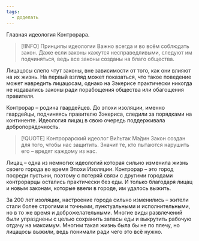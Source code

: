 ```yaml
---
tags:
  - доделать
---
```

Главная идеология Контрорара.

>[!INFO] Принципы идеологии
>Важно всегда и во всём соблюдать закон. Даже если законы кажутся несправедливыми, следуют им подчиняться, ведь все законы созданы на благо общества.

Лицацосы слепо чтут законы, вне зависимости от того, как они влияют на их жизнь. На первый взгляд может показаться, что такое поведение может навредить лицацосам, однако на Зэкерисе практически никогда не издавались законы ради порабощения общества или обагощения правителя.

Контрорар – родина гвардейцев. До эпохи изоляции, именно гвардейцы, подчиняясь правителю Зэкериса, следили за порядками на континенте. Идеология лицац в свою очередь поддерживала добропорядочность.

>[!QUOTE] Контрорарский идеолог Ви́льтак Мэ́дин
>Закон создан для того, чтобы нас защитить. Значит те, кто пытаются нарушить его – вредят каждому из нас.

Лицац – одна из немногих идеологий которая сильно изменила жизнь своего города во время Эпохи Изоляции. Контрорар – это город посреди пустыни, поэтому с потеряй связи с другими городами контрорарцы остались практически без еды. И только благодаря лицац и новым законам, которые ввели в городе, им удалось выжить.

За 200 лет изоляции, настроение города сильно изменились – жители стали более строгими и точными, пунктуальными и исполнительными, но в то же время и доброжелательными. Многие виды развлечений были упразднены с целью сохранить запасы еды и выкрутить рабочую отдачу на максимум. Многим такая жизнь была бы не по плечу, но лицацосы выжили, ведь понимали ради чего это всё нужно.

